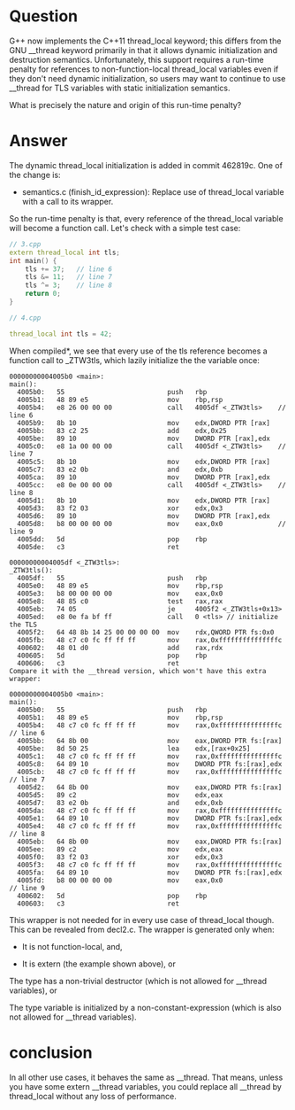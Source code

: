 # Question

G++ now implements the C++11 thread_local keyword; this differs from the GNU __thread keyword primarily in that it allows dynamic initialization and destruction semantics. Unfortunately, this support requires a run-time penalty for references to non-function-local thread_local variables even if they don't need dynamic initialization, so users may want to continue to use __thread for TLS variables with static initialization semantics.

What is precisely the nature and origin of this run-time penalty?

# Answer

The dynamic thread_local initialization is added in commit 462819c. One of the change is:

* semantics.c (finish_id_expression): Replace use of thread_local
variable with a call to its wrapper.

So the run-time penalty is that, every reference of the thread_local variable will become a function call. Let's check with a simple test case:

```cpp
// 3.cpp
extern thread_local int tls;    
int main() {
    tls += 37;   // line 6
    tls &= 11;   // line 7
    tls ^= 3;    // line 8
    return 0;
}

// 4.cpp

thread_local int tls = 42;
```

When compiled*, we see that every use of the tls reference becomes a function call to _ZTW3tls, which lazily initialize the the variable once:

```
00000000004005b0 <main>:
main():
  4005b0:   55                          push   rbp
  4005b1:   48 89 e5                    mov    rbp,rsp
  4005b4:   e8 26 00 00 00              call   4005df <_ZTW3tls>    // line 6
  4005b9:   8b 10                       mov    edx,DWORD PTR [rax]
  4005bb:   83 c2 25                    add    edx,0x25
  4005be:   89 10                       mov    DWORD PTR [rax],edx
  4005c0:   e8 1a 00 00 00              call   4005df <_ZTW3tls>    // line 7
  4005c5:   8b 10                       mov    edx,DWORD PTR [rax]
  4005c7:   83 e2 0b                    and    edx,0xb
  4005ca:   89 10                       mov    DWORD PTR [rax],edx
  4005cc:   e8 0e 00 00 00              call   4005df <_ZTW3tls>    // line 8
  4005d1:   8b 10                       mov    edx,DWORD PTR [rax]
  4005d3:   83 f2 03                    xor    edx,0x3
  4005d6:   89 10                       mov    DWORD PTR [rax],edx
  4005d8:   b8 00 00 00 00              mov    eax,0x0              // line 9
  4005dd:   5d                          pop    rbp
  4005de:   c3                          ret

00000000004005df <_ZTW3tls>:
_ZTW3tls():
  4005df:   55                          push   rbp
  4005e0:   48 89 e5                    mov    rbp,rsp
  4005e3:   b8 00 00 00 00              mov    eax,0x0
  4005e8:   48 85 c0                    test   rax,rax
  4005eb:   74 05                       je     4005f2 <_ZTW3tls+0x13>
  4005ed:   e8 0e fa bf ff              call   0 <tls> // initialize the TLS
  4005f2:   64 48 8b 14 25 00 00 00 00  mov    rdx,QWORD PTR fs:0x0
  4005fb:   48 c7 c0 fc ff ff ff        mov    rax,0xfffffffffffffffc
  400602:   48 01 d0                    add    rax,rdx
  400605:   5d                          pop    rbp
  400606:   c3                          ret
Compare it with the __thread version, which won't have this extra wrapper:

00000000004005b0 <main>:
main():
  4005b0:   55                          push   rbp
  4005b1:   48 89 e5                    mov    rbp,rsp
  4005b4:   48 c7 c0 fc ff ff ff        mov    rax,0xfffffffffffffffc // line 6
  4005bb:   64 8b 00                    mov    eax,DWORD PTR fs:[rax]
  4005be:   8d 50 25                    lea    edx,[rax+0x25]
  4005c1:   48 c7 c0 fc ff ff ff        mov    rax,0xfffffffffffffffc
  4005c8:   64 89 10                    mov    DWORD PTR fs:[rax],edx
  4005cb:   48 c7 c0 fc ff ff ff        mov    rax,0xfffffffffffffffc // line 7
  4005d2:   64 8b 00                    mov    eax,DWORD PTR fs:[rax]
  4005d5:   89 c2                       mov    edx,eax
  4005d7:   83 e2 0b                    and    edx,0xb
  4005da:   48 c7 c0 fc ff ff ff        mov    rax,0xfffffffffffffffc
  4005e1:   64 89 10                    mov    DWORD PTR fs:[rax],edx
  4005e4:   48 c7 c0 fc ff ff ff        mov    rax,0xfffffffffffffffc // line 8
  4005eb:   64 8b 00                    mov    eax,DWORD PTR fs:[rax]
  4005ee:   89 c2                       mov    edx,eax
  4005f0:   83 f2 03                    xor    edx,0x3
  4005f3:   48 c7 c0 fc ff ff ff        mov    rax,0xfffffffffffffffc
  4005fa:   64 89 10                    mov    DWORD PTR fs:[rax],edx
  4005fd:   b8 00 00 00 00              mov    eax,0x0                // line 9
  400602:   5d                          pop    rbp
  400603:   c3                          ret
```

This wrapper is not needed for in every use case of thread_local though. This can be revealed from decl2.c. The wrapper is generated only when:

- It is not function-local, and,

- It is extern (the example shown above), or

The type has a non-trivial destructor (which is not allowed for __thread variables), or

The type variable is initialized by a non-constant-expression (which is also not allowed for __thread variables).

# conclusion

In all other use cases, it behaves the same as __thread. That means, unless you have some extern __thread variables, you could replace all __thread by thread_local without any loss of performance.
